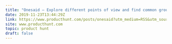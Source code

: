 ```yaml
---
title: "Onesaid — Explore different points of view and find common ground."
date: 2019-11-23T13:44:29Z
link: https://www.producthunt.com/posts/onesaid?utm_medium=RSS&utm_source=hune
site: www.producthunt.com
topic: product hunt
draft: false
---
```

